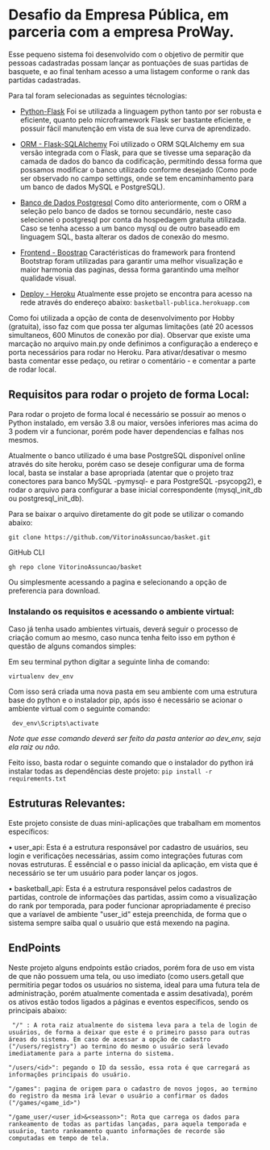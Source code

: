 # Desafio da Empresa Pública, em parceria com a empresa ProWay.

Esse pequeno sistema foi desenvolvido com o objetivo de permitir que pessoas cadastradas possam lançar as pontuações de suas partidas de basquete, e ao final tenham acesso a uma listagem conforme o rank das partidas cadastradas.

Para tal foram selecionadas as seguintes técnologias:

* [Python-Flask](https://flask.palletsprojects.com/en/1.1.x/) Foi se utilizada a linguagem python tanto por ser robusta e eficiente, quanto pelo microframework Flask ser bastante eficiente, e possuir fácil manutenção em vista de sua leve curva de aprendizado.

* [ORM - Flask-SQLAlchemy](https://flask-sqlalchemy.palletsprojects.com/en/2.x/) Foi utilizado o ORM SQLAlchemy em sua versão integrada com o Flask, para que se tivesse uma separação da camada de dados do banco da codificação, permitindo dessa forma que possamos modificar o banco utilizado conforme desejado (Como pode ser observado no campo settings, onde se tem encaminhamento para um banco de dados MySQL e PostgreSQL).

* [Banco de Dados Postgresql](https://www.postgresql.org) Como dito anteriormente, com o ORM a seleção pelo banco de dados se tornou secundário, neste caso selecionei o postgresql por conta da hospedagem gratuíta utilizada. Caso se tenha acesso a um banco mysql ou de outro baseado em linguagem SQL, basta alterar os dados de conexão do mesmo.

* [Frontend - Boostrap](https://getbootstrap.com) Caractéristicas do framework para frontend Bootstrap foram utilizadas para garantir uma melhor visualização e maior harmonia das paginas, dessa forma garantindo uma melhor qualidade visual.

* [Deploy - Heroku](heroku.com) Atualmente esse projeto se encontra para acesso na rede através do endereço abaixo:
 ```basketball-publica.herokuapp.com```

Como foi utilizada a opção de conta de desenvolvimento por Hobby (gratuita), isso faz com que possa ter algumas limitações (até 20 acessos simultaneos, 600 Minutos de conexão por dia).
Observar que existe uma marcação no arquivo main.py onde definimos a configuração a endereço e porta necessários para rodar no Heroku. Para ativar/desativar o mesmo basta comentar esse pedaço, ou retirar o comentário - e comentar a parte de rodar local.

## Requisitos para rodar o projeto de forma Local:

Para rodar o projeto de forma local é necessário se possuir ao menos o Python instalado, em versão 3.8 ou maior, versões inferiores mas acima do 3 podem vir a funcionar, porém pode haver dependencias e falhas nos mesmos.

Atualmente o banco utilizado é uma base PostgreSQL disponível online através do site heroku, porém caso se deseje configurar uma de forma local, basta se instalar a base apropriada (atentar que o projeto traz conectores para banco MySQL -pymysql- e para PostgreSQL -psycopg2), e rodar o arquivo para configurar a base inicial correspondente (mysql_init_db ou postgresql_init_db).

Para se baixar o arquivo diretamente do git pode se utilizar o comando abaixo:

 ``` git clone https://github.com/VitorinoAssuncao/basket.git ```

GitHub CLI
 
 ``` gh repo clone VitorinoAssuncao/basket ```

Ou simplesmente acessando  a pagina e selecionando a opção de preferencia para download.

### Instalando os requisitos e acessando o ambiente virtual:

Caso já tenha usado ambientes virtuais, deverá seguir o processo de criação comum ao mesmo, caso nunca tenha feito isso em python é questão de alguns comandos simples:

Em seu terminal python digitar a seguinte linha de comando:

 ``` virtualenv dev_env ```

Com isso será criada uma nova pasta em seu ambiente com uma estrutura base do python e o instalador pip, após isso é necessário se acionar o ambiente virtual com o seguinte comando:

``` dev_env\Scripts\activate```

*Note que esse comando deverá ser feito da pasta anterior ao dev_env, seja ela raiz ou não.*

Feito isso, basta rodar o seguinte comando que o instalador do python irá instalar todas as dependências deste projeto:
 ```pip install -r requirements.txt```

## Estruturas Relevantes:

Este projeto consiste de duas mini-aplicações que trabalham em momentos específicos:

• user_api: Esta é a estrutura responsável por cadastro de usuários, seu login e verificações necessárias, assim como integrações futuras com novas estruturas. É essêncial e o passo inicial da aplicação, em vista que é necessário se ter um usuário para poder lançar os jogos.

• basketball_api: Esta é a estrutura responsável pelos cadastros de partidas, controle de informações das partidas, assim como a visualização do rank por temporada, para poder funcionar apropriadamente é preciso que a varíavel de ambiente "user_id" esteja preenchida, de forma que o sistema sempre saiba qual o usuário que está mexendo na pagina.

## EndPoints

Neste projeto alguns endpoints estão criados, porém fora de uso em vista de que não possuem uma tela, ou uso imediato (como users.getall que permitiria pegar todos os usuários no sistema, ideal para uma futura tela de administração, porém atualmente comentada e assim desativada), porém os ativos estão todos ligados a páginas e eventos especificos, sendo os principais abaixo:

``` "/" : A rota raiz atualmente do sistema leva para a tela de login de usuários, de forma a deixar que este é o primeiro passo para outras áreas do sistema. Em caso de acessar a opção de cadastro ("/users/registry") ao termino do mesmo o usuário será levado imediatamente para a parte interna do sistema.```

```"/users/<id>": pegando o ID da sessão, essa rota é que carregará as informações principais do usuário.```

```"/games": pagina de origem para o cadastro de novos jogos, ao termino do registro da mesma irá levar o usuário a confirmar os dados ("/games/<game_id>")```

```"/game_user/<user_id>&<seasson>": Rota que carrega os dados para rankeamento de todas as partidas lançadas, para aquela temporada e usuário, tanto rankeamento quanto informações de recorde são computadas em tempo de tela.```
